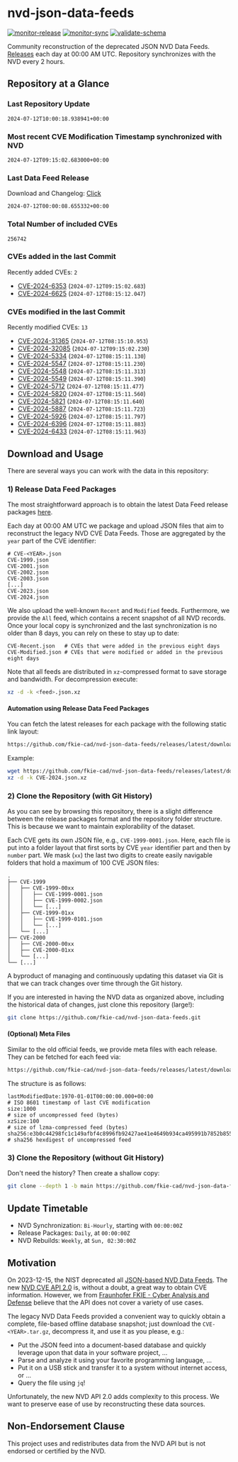 # nvd-json-data-feeds

[![monitor-release](https://github.com/fkie-cad/nvd-json-data-feeds/actions/workflows/monitor_release.yml/badge.svg)](https://github.com/fkie-cad/nvd-json-data-feeds/actions/workflows/monitor_release.yml)
[![monitor-sync](https://github.com/fkie-cad/nvd-json-data-feeds/actions/workflows/monitor_sync.yml/badge.svg)](https://github.com/fkie-cad/nvd-json-data-feeds/actions/workflows/monitor_sync.yml)
[![validate-schema](https://github.com/fkie-cad/nvd-json-data-feeds/actions/workflows/validate_schema.yml/badge.svg)](https://github.com/fkie-cad/nvd-json-data-feeds/actions/workflows/validate_schema.yml)

Community reconstruction of the deprecated JSON NVD Data Feeds.
[Releases](https://github.com/fkie-cad/nvd-json-data-feeds/releases/latest) each day at 00:00 AM UTC.
Repository synchronizes with the NVD every 2 hours.

## Repository at a Glance

### Last Repository Update

```plain
2024-07-12T10:00:18.938941+00:00
```

### Most recent CVE Modification Timestamp synchronized with NVD

```plain
2024-07-12T09:15:02.683000+00:00
```

### Last Data Feed Release

Download and Changelog: [Click](https://github.com/fkie-cad/nvd-json-data-feeds/releases/latest)

```plain
2024-07-12T00:00:08.655332+00:00
```

### Total Number of included CVEs

```plain
256742
```

### CVEs added in the last Commit

Recently added CVEs: `2`

- [CVE-2024-6353](CVE-2024/CVE-2024-63xx/CVE-2024-6353.json) (`2024-07-12T09:15:02.683`)
- [CVE-2024-6625](CVE-2024/CVE-2024-66xx/CVE-2024-6625.json) (`2024-07-12T08:15:12.047`)


### CVEs modified in the last Commit

Recently modified CVEs: `13`

- [CVE-2024-31365](CVE-2024/CVE-2024-313xx/CVE-2024-31365.json) (`2024-07-12T08:15:10.953`)
- [CVE-2024-32085](CVE-2024/CVE-2024-320xx/CVE-2024-32085.json) (`2024-07-12T09:15:02.230`)
- [CVE-2024-5334](CVE-2024/CVE-2024-53xx/CVE-2024-5334.json) (`2024-07-12T08:15:11.130`)
- [CVE-2024-5547](CVE-2024/CVE-2024-55xx/CVE-2024-5547.json) (`2024-07-12T08:15:11.230`)
- [CVE-2024-5548](CVE-2024/CVE-2024-55xx/CVE-2024-5548.json) (`2024-07-12T08:15:11.313`)
- [CVE-2024-5549](CVE-2024/CVE-2024-55xx/CVE-2024-5549.json) (`2024-07-12T08:15:11.390`)
- [CVE-2024-5712](CVE-2024/CVE-2024-57xx/CVE-2024-5712.json) (`2024-07-12T08:15:11.477`)
- [CVE-2024-5820](CVE-2024/CVE-2024-58xx/CVE-2024-5820.json) (`2024-07-12T08:15:11.560`)
- [CVE-2024-5821](CVE-2024/CVE-2024-58xx/CVE-2024-5821.json) (`2024-07-12T08:15:11.640`)
- [CVE-2024-5887](CVE-2024/CVE-2024-58xx/CVE-2024-5887.json) (`2024-07-12T08:15:11.723`)
- [CVE-2024-5926](CVE-2024/CVE-2024-59xx/CVE-2024-5926.json) (`2024-07-12T08:15:11.797`)
- [CVE-2024-6396](CVE-2024/CVE-2024-63xx/CVE-2024-6396.json) (`2024-07-12T08:15:11.883`)
- [CVE-2024-6433](CVE-2024/CVE-2024-64xx/CVE-2024-6433.json) (`2024-07-12T08:15:11.963`)


## Download and Usage

There are several ways you can work with the data in this repository:

### 1) Release Data Feed Packages

The most straightforward approach is to obtain the latest Data Feed release packages [here](https://github.com/fkie-cad/nvd-json-data-feeds/releases/latest).

Each day at 00:00 AM UTC we package and upload JSON files that aim to reconstruct the legacy NVD CVE Data Feeds.
Those are aggregated by the `year` part of the CVE identifier:

```
# CVE-<YEAR>.json
CVE-1999.json
CVE-2001.json
CVE-2002.json
CVE-2003.json
[...]
CVE-2023.json
CVE-2024.json
```

We also upload the well-known `Recent` and `Modified` feeds.
Furthermore, we provide the `All` feed, which contains a recent snapshot of all NVD records.
Once your local copy is synchronized and the last synchronization is no older than 8 days, you can rely on these to stay up to date:

```plain
CVE-Recent.json   # CVEs that were added in the previous eight days
CVE-Modified.json # CVEs that were modified or added in the previous eight days
```

Note that all feeds are distributed in `xz`-compressed format to save storage and bandwidth.
For decompression execute:

```sh
xz -d -k <feed>.json.xz
```

#### Automation using Release Data Feed Packages

You can fetch the latest releases for each package with the following static link layout:

```sh
https://github.com/fkie-cad/nvd-json-data-feeds/releases/latest/download/CVE-<YEAR>.json.xz
```

Example:

```sh
wget https://github.com/fkie-cad/nvd-json-data-feeds/releases/latest/download/CVE-2024.json.xz
xz -d -k CVE-2024.json.xz
```

### 2) Clone the Repository (with Git History)

As you can see by browsing this repository, there is a slight difference between the release packages format and the repository folder structure.
This is because we want to maintain explorability of the dataset.

Each CVE gets its own JSON file, e.g., `CVE-1999-0001.json`.
Here, each file is put into a folder layout that first sorts by CVE `year` identifier part and then by `number` part.
We mask (`xx`) the last two digits to create easily navigable folders that hold a maximum of 100 CVE JSON files:

```plain
.
├── CVE-1999
│   ├── CVE-1999-00xx
│   │   ├── CVE-1999-0001.json
│   │   ├── CVE-1999-0002.json
│   │   └── [...]
│   ├── CVE-1999-01xx
│   │   ├── CVE-1999-0101.json
│   │   └── [...]
│   └── [...]
├── CVE-2000
│   ├── CVE-2000-00xx
│   ├── CVE-2000-01xx
│   └── [...]
└── [...]
```

A byproduct of managing and continuously updating this dataset via Git is that we can track changes over time through the Git history.

If you are interested in having the NVD data as organized above, including the historical data of changes, just clone this repository (large!):

```sh
git clone https://github.com/fkie-cad/nvd-json-data-feeds.git
```

#### (Optional) Meta Files

Similar to the old official feeds, we provide meta files with each release. They can be fetched for each feed via:

```sh
https://github.com/fkie-cad/nvd-json-data-feeds/releases/latest/download/CVE-<YEAR>.meta
```

The structure is as follows:

```plain
lastModifiedDate:1970-01-01T00:00:00.000+00:00                          # ISO 8601 timestamp of last CVE modification
size:1000                                                               # size of uncompressed feed (bytes)
xzSize:100                                                              # size of lzma-compressed feed (bytes)
sha256:e3b0c44298fc1c149afbf4c8996fb92427ae41e4649b934ca495991b7852b855 # sha256 hexdigest of uncompressed feed
```

### 3) Clone the Repository (without Git History)

Don't need the history? Then create a shallow copy:

```sh
git clone --depth 1 -b main https://github.com/fkie-cad/nvd-json-data-feeds.git
```


## Update Timetable

* NVD Synchronization: `Bi-Hourly`, starting with `00:00:00Z`
* Release Packages: `Daily`, at `00:00:00Z`
* NVD Rebuilds: `Weekly`, at `Sun, 02:30:00Z`


## Motivation

On 2023-12-15, the NIST deprecated all [JSON-based NVD Data Feeds](https://nvd.nist.gov/vuln/data-feeds#divRetirementBanner-1).
The new [NVD CVE API 2.0](https://nvd.nist.gov/developers/vulnerabilities) is, without a doubt, a great way to obtain CVE information.
However, we from [Fraunhofer FKIE - Cyber Analysis and Defense](https://www.fkie.fraunhofer.de/en/departments/cad.html) believe that the API does not cover a variety of use cases.

The legacy NVD Data Feeds provided a convenient way to quickly obtain a complete, file-based offline database snapshot; just download the `CVE-<YEAR>.tar.gz`, decompress it, and use it as you please, e.g.:

- Put the JSON feed into a document-based database and quickly leverage upon that data in your software project, ...
- Parse and analyze it using your favorite programming language, ...
- Put it on a USB stick and transfer it to a system without internet access, or ...
- Query the file using `jq`!

Unfortunately, the new NVD API 2.0 adds complexity to this process.
We want to preserve ease of use by reconstructing these data sources.

## Non-Endorsement Clause

This project uses and redistributes data from the NVD API but is not endorsed or certified by the NVD.